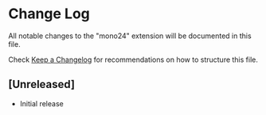 # Change Log

All notable changes to the "mono24" extension will be documented in this file.

Check [Keep a Changelog](http://keepachangelog.com/) for recommendations on how to structure this file.

## [Unreleased]

- Initial release
